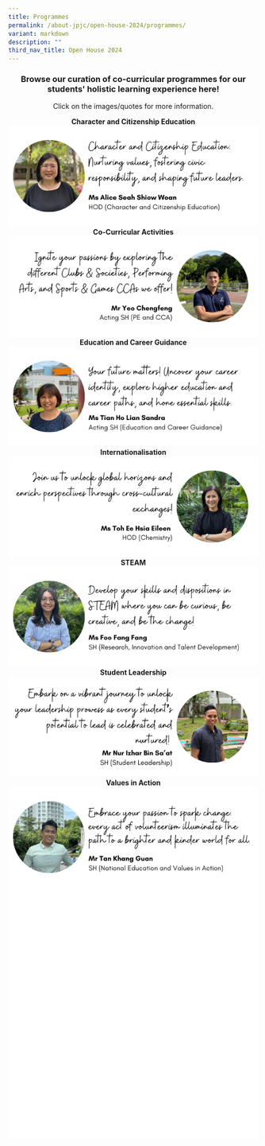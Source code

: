 ```yaml
---
title: Programmes
permalink: /about-jpjc/open-house-2024/programmes/
variant: markdown
description: ""
third_nav_title: Open House 2024
---
```

<center><h3>Browse our curation of co-curricular programmes for our students' holistic learning experience here!</h3></center>
<p></p><center>Click on the images/quotes for more information.</center><p></p>

<div class="row">
<div class="column">
<center><strong>Character and Citizenship Education</strong></center>
<a href="https://www.jpjc.moe.edu.sg/jpjc-experience/co-curriculum/cce/"><img src="/images/Open%20house%202024/Programmes/1_CCE.png"></a></div>
<div class="column">
<center><strong>Co-Curricular Activities</strong></center>
<a href="https://www.jpjc.moe.edu.sg/jpjc-experience/co-curriculum/talent-n-leadership-development-programme/co-curricular-activities/"><img src="/images/Open%20house%202024/Programmes/2__CCAs.png"></a></div></div>

<div class="row">
<div class="column">
<center><strong>Education and Career Guidance</strong></center>	
<a href="https://jpjc.moe.edu.sg/jpjc-experience/co-curriculum/cce/further-ecg/"><img src="/images/Open%20house%202024/Programmes/3_ECG.png"></a></div>
<div class="column">
<center><strong>Internationalisation</strong></center>	
<a href="https://www.jpjc.moe.edu.sg/jpjc-experience/co-curriculum/internationalisation-programme/"><img src="/images/Open%20house%202024/Programmes/4_Internalisation.png"></a></div></div>
	
<div class="row">
<div class="column">
<center><strong>STEAM</strong></center>
<a href=""><img src="/images/Open%20house%202024/Programmes/5_STEAM.png"></a></div>
<div class="column">
<center><strong>Student Leadership</strong></center>
<a href="https://www.jpjc.moe.edu.sg/jpjc-experience/co-curriculum/talent-and-leadership-development-programme/student-leadership/"><img src="/images/Open%20house%202024/Programmes/6_Student_Leadership.png"></a></div></div>	

<div class="row"></div>


<div class="row">
<div class="column">
<center><strong>Values in Action</strong></center>
<a href="https://www.jpjc.moe.edu.sg/jpjc-experience/co-curriculum/cce/via/"><img src="/images/Open%20house%202024/Programmes/7_VIA.png"></a></div>
<div class="column">	
<img src="/images/Open%20house%202024/blank1.png"></div></div>